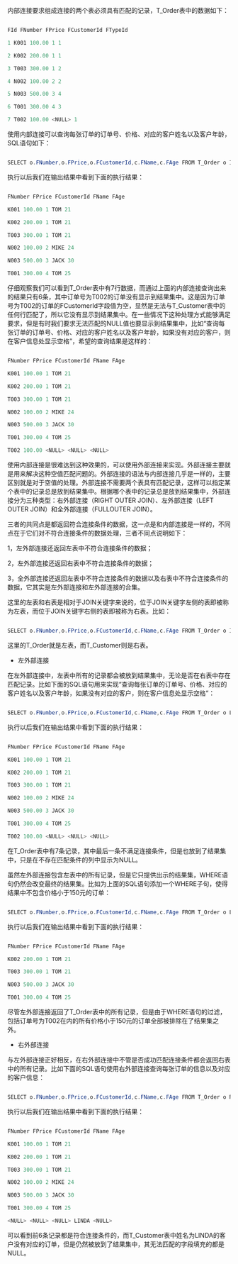 内部连接要求组成连接的两个表必须具有匹配的记录，T_Order表中的数据如下：
```java  
FId FNumber FPrice FCustomerId FTypeId
1 K001 100.00 1 1
2 K002 200.00 1 1
3 T003 300.00 1 2
4 N002 100.00 2 2
5 N003 500.00 3 4
6 T001 300.00 4 3
7 T002 100.00 <NULL> 1
```
使用内部连接可以查询每张订单的订单号、价格、对应的客户姓名以及客户年龄，SQL语句如下：
```java  
SELECT o.FNumber,o.FPrice,o.FCustomerId,c.FName,c.FAge FROM T_Order o INNER JOIN T_Customer c ON o.FCustomerId=c.FId
```
执行以后我们在输出结果中看到下面的执行结果：
```java  
FNumber FPrice FCustomerId FName FAge
K001 100.00 1 TOM 21
K002 200.00 1 TOM 21
T003 300.00 1 TOM 21
N002 100.00 2 MIKE 24
N003 500.00 3 JACK 30
T001 300.00 4 TOM 25
```
仔细观察我们可以看到T_Order表中有7行数据，而通过上面的内部连接查询出来的结果只有6条，其中订单号为T002的订单没有显示到结果集中。这是因为订单号为T002的订单的FCustomerId字段值为空，显然是无法与T_Customer表中的任何行匹配了，所以它没有显示到结果集中。在一些情况下这种处理方式能够满足要求，但是有时我们要求无法匹配的NULL值也要显示到结果集中，比如“查询每张订单的订单号、价格、对应的客户姓名以及客户年龄，如果没有对应的客户，则在客户信息处显示空格”，希望的查询结果是这样的：
```java  
FNumber FPrice FCustomerId FName FAge
K001 100.00 1 TOM 21
K002 200.00 1 TOM 21
T003 300.00 1 TOM 21
N002 100.00 2 MIKE 24
N003 500.00 3 JACK 30
T001 300.00 4 TOM 25
T002 100.00 <NULL> <NULL> <NULL>
```
使用内部连接是很难达到这种效果的，可以使用外部连接来实现。外部连接主要就是用来解决这种空值匹配问题的。外部连接的语法与内部连接几乎是一样的，主要区别就是对于空值的处理。外部连接不需要两个表具有匹配记录，这样可以指定某个表中的记录总是放到结果集中。根据哪个表中的记录总是放到结果集中，外部连接分为三种类型：右外部连接（RIGHT OUTER JOIN）、左外部连接（LEFT OUTER JOIN）和全外部连接（FULLOUTER JOIN）。
三者的共同点是都返回符合连接条件的数据，这一点是和内部连接是一样的，不同点在于它们对不符合连接条件的数据处理，三者不同点说明如下：
1，左外部连接还返回左表中不符合连接条件的数据；
2，左外部连接还返回右表中不符合连接条件的数据；
3，全外部连接还返回左表中不符合连接条件的数据以及右表中不符合连接条件的数据，它其实是左外部连接和左外部连接的合集。
这里的左表和右表是相对于JOIN关键字来说的，位于JOIN关键字左侧的表即被称为左表，而位于JOIN关键字右侧的表即被称为右表。比如：
```java  
SELECT o.FNumber,o.FPrice,o.FCustomerId,c.FName,c.FAge FROM T_Order o INNER JOIN T_Customer c ON o.FCustomerId=c.FId
```
这里的T_Order就是左表，而T_Customer则是右表。
* 左外部连接
在左外部连接中，左表中所有的记录都会被放到结果集中，无论是否在右表中存在匹配记录。比如下面的SQL语句用来实现“查询每张订单的订单号、价格、对应的客户姓名以及客户年龄，如果没有对应的客户，则在客户信息处显示空格”：
```java  
SELECT o.FNumber,o.FPrice,o.FCustomerId,c.FName,c.FAge FROM T_Order o LEFT OUTER JOIN T_Customer c ON o.FCustomerId=c.FId
```
执行以后我们在输出结果中看到下面的执行结果：
```java  
FNumber FPrice FCustomerId FName FAge
K001 100.00 1 TOM 21
K002 200.00 1 TOM 21
T003 300.00 1 TOM 21
N002 100.00 2 MIKE 24
N003 500.00 3 JACK 30
T001 300.00 4 TOM 25
T002 100.00 <NULL> <NULL> <NULL>
```
在T_Order表中有7条记录，其中最后一条不满足连接条件，但是也放到了结果集中，只是在不存在匹配条件的列中显示为NULL。
虽然左外部连接包含左表中的所有记录，但是它只提供出示的结果集，WHERE语句仍然会改变最终的结果集。比如为上面的SQL语句添加一个WHERE子句，使得结果中不包含价格小于150元的订单：
```java  
SELECT o.FNumber,o.FPrice,o.FCustomerId,c.FName,c.FAge FROM T_Order o LEFT OUTER JOIN T_Customer c ON o.FCustomerId=c.FId WHERE o.FPrice>=150
```
执行以后我们在输出结果中看到下面的执行结果：
```java  
FNumber FPrice FCustomerId FName FAge
K002 200.00 1 TOM 21
T003 300.00 1 TOM 21
N003 500.00 3 JACK 30
T001 300.00 4 TOM 25
```
尽管左外部连接返回了T_Order表中的所有记录，但是由于WHERE语句的过滤，包括订单号为T002在内的所有价格小于150元的订单全部被排除在了结果集之外。
* 右外部连接
与左外部连接正好相反，在右外部连接中不管是否成功匹配连接条件都会返回右表中的所有记录。比如下面的SQL语句使用右外部连接查询每张订单的信息以及对应的客户信息：
```java  
SELECT o.FNumber,o.FPrice,o.FCustomerId,c.FName,c.FAge FROM T_Order o RIGHT OUTER JOIN T_Customer c ON o.FCustomerId=c.FId
```
执行以后我们在输出结果中看到下面的执行结果：
```java  
FNumber FPrice FCustomerId FName FAge
K001 100.00 1 TOM 21
K002 200.00 1 TOM 21
T003 300.00 1 TOM 21
N002 100.00 2 MIKE 24
N003 500.00 3 JACK 30
T001 300.00 4 TOM 25
<NULL> <NULL> <NULL> LINDA <NULL>
```
可以看到前6条记录都是符合连接条件的，而T_Customer表中姓名为LINDA的客户没有对应的订单，但是仍然被放到了结果集中，其无法匹配的字段填充的都是NULL。